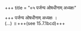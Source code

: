 +++
title = "०५ पर्जन्य ओषधीनाम् अध्यक्षः"

+++
पर्जन्य ओषधीनाम् अध्यक्षः ।  
(…) ॥ +++(see 15.7.1bcd)+++